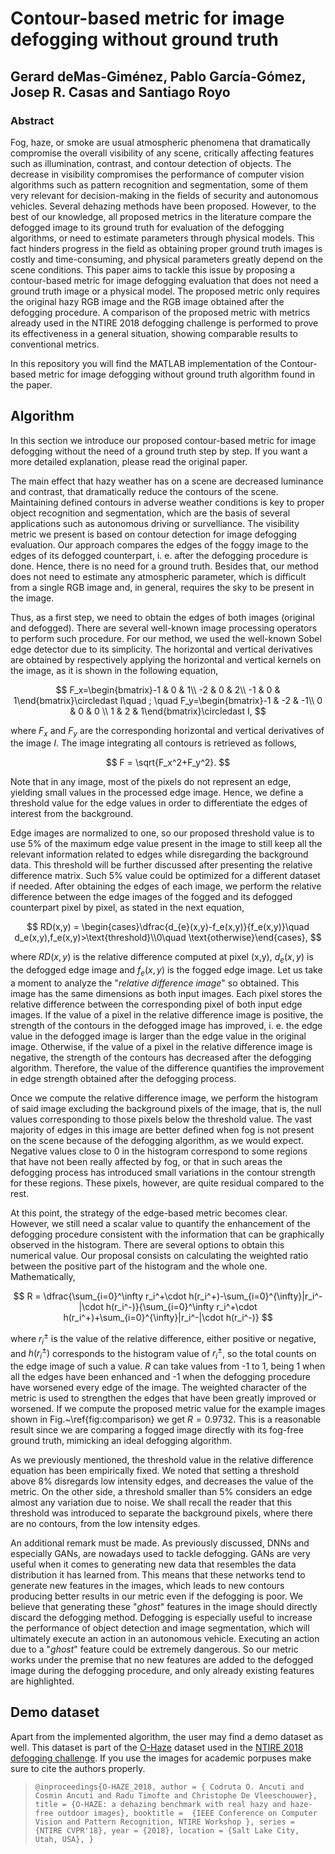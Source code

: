 # Contour-based metric for image defogging without ground truth

## Gerard deMas-Giménez, Pablo García-Gómez, Josep R. Casas and Santiago Royo

### Abstract
Fog, haze, or smoke are usual atmospheric phenomena that dramatically compromise the overall visibility of any scene, critically affecting features such as illumination, contrast, and contour detection of objects. The decrease in visibility compromises the performance of computer vision algorithms such as pattern recognition and segmentation, some of them very relevant for decision-making in the fields of security and autonomous vehicles. Several dehazing methods have been proposed. However, to the best of our knowledge, all proposed metrics in the literature compare the defogged image to its ground truth for evaluation of the defogging algorithms,  or need to estimate parameters through physical models. This fact hinders progress in the field as obtaining proper ground truth images is costly and time-consuming, and physical parameters greatly depend on the scene conditions. This paper aims to tackle this issue by proposing a contour-based metric for image defogging evaluation that does not need a ground truth image or a physical model. The proposed metric only requires the original hazy RGB image and the RGB image obtained after the defogging procedure. A comparison of the proposed metric with metrics already used in the NTIRE 2018 defogging challenge is performed to prove its effectiveness in a general situation, showing comparable results to conventional metrics.

In this repository you will find the MATLAB implementation of the Contour-based metric for image defogging without ground truth algorithm found in the paper.

## Algorithm
In this section we introduce our proposed contour-based metric for image defogging without the need of a ground truth step by step. If you want a more detailed explanation, please read the original paper.

The main effect that hazy weather has on a scene are decreased luminance and contrast, that dramatically reduce the contours of the scene. Maintaining defined contours in adverse weather conditions is key to proper object recognition and segmentation, which are the basis of several applications such as autonomous driving or survelliance. The visibility metric we present is based on contour detection for image defogging evaluation. Our approach compares the edges of the foggy image to the edges of its defogged counterpart, i. e. after the defogging procedure is done. Hence, there is no need for a ground truth. Besides that, our method does not need to estimate any atmospheric parameter, which is difficult from a single RGB image and, in general, requires the sky to be present in the image. 

Thus, as a first step, we need to obtain the edges of both images (original and defogged). There are several well-known image processing operators to perform such procedure. For our method, we used the well-known Sobel edge detector due to its simplicity. The horizontal and vertical derivatives are obtained by  respectively applying the horizontal and vertical kernels on the image, as it is shown in the following equation,

$$
    F_x=\begin{bmatrix}-1 & 0 & 1\\ -2 & 0 & 2\\ -1 & 0 & 1\end{bmatrix}\circledast I\quad ; \quad F_y=\begin{bmatrix}-1 & -2 & -1\\ 0 & 0 & 0 \\ 1 & 2 & 1\end{bmatrix}\circledast I,
$$

where $F_x$ and $F_y$ are the corresponding horizontal and vertical derivatives of the image $I$. The image integrating all contours is retrieved as follows,

$$
    F = \sqrt{F_x^2+F_y^2}.
$$

Note that in any image, most of the pixels do not represent an edge, yielding small values in the processed edge image. Hence, we define a threshold value for the edge values in order to differentiate the edges of interest from the background. 

Edge images are normalized to one, so our proposed threshold value is to use 5\% of the maximum edge value present in the image to still keep all the relevant information related to edges while disregarding the background data. This threshold will be further discussed after presenting the relative difference matrix. Such 5\% value could be optimized for a different dataset if needed. After obtaining the edges of each image, we perform the relative difference between the edge images of the fogged and its defogged counterpart pixel by pixel, as stated in the next equation,

$$
    RD(x,y) = \begin{cases}\dfrac{d_{e}(x,y)-f_e(x,y)}{f_e(x,y)}\quad d_e(x,y),f_e(x,y)>\text{threshold}\\0\quad \text{otherwise}\end{cases},
$$

where $RD(x,y)$ is the relative difference computed at pixel (x,y), $d_e(x,y)$ is the  defogged edge image and $f_e(x,y)$ is the fogged edge image. Let us take a moment to analyze the "*relative difference image*" so obtained. This image has the same dimensions as both input images. Each pixel stores the relative difference between the corresponding pixel of both input edge images. If the value of a pixel in the relative difference image is positive, the strength of the contours in the defogged image has improved, i. e. the edge value in the defogged image is larger than the edge value in the original image. Otherwise, if the value of a pixel in the relative difference image is negative, the strength of the contours has decreased after the defogging algorithm. Therefore, the value of the difference quantifies the improvement in edge strength obtained after the defogging process.

Once we compute the relative difference image, we perform the histogram of said image excluding the background pixels of the image, that is, the null values corresponding to those pixels below the threshold value. The vast majority of edges in this image are better defined when fog is not present on the scene because of the defogging algorithm, as we would expect. Negative values close to 0 in the histogram correspond to some regions that have not been really affected by fog, or that in such areas the defogging process has introduced small variations in the contour strength for these regions. These pixels, however, are quite residual compared to the rest.

At this point, the strategy of the edge-based metric becomes clear. However, we still need a scalar value to quantify the enhancement of the defogging procedure consistent with the information that can be graphically observed in the histogram. There are several options to obtain this numerical value. Our proposal consists on calculating the weighted ratio between the positive part of the histogram and the whole one. Mathematically,

$$
    R = \dfrac{\sum_{i=0}^\infty r_i^+\cdot h(r_i^+)-\sum_{i=0}^{\infty}|r_i^-|\cdot h(r_i^-)}{\sum_{i=0}^\infty r_i^+\cdot h(r_i^+)+\sum_{i=0}^{\infty}|r_i^-|\cdot h(r_i^-)}
$$

where $r_i^\pm$ is the value of the relative difference, either positive or negative, and $h(r_i^\pm)$ corresponds to the histogram value of $r_i^\pm$, so the total counts on the edge image of such a value. $R$ can take values from -1 to 1, being 1 when all the edges have been enhanced and -1 when the defogging procedure have worsened every edge of the image. The weighted character of the metric is used to strengthen the edges that have been greatly improved or worsened. If we compute the proposed metric value for the example images shown in Fig.~\ref{fig:comparison} we get $R=0.9732$. This is a reasonable result since we are comparing a fogged image directly with its fog-free ground truth, mimicking an ideal defogging algorithm.

 As we previously mentioned, the threshold value in the relative difference equation has been empirically fixed. We noted that setting a threshold above 8\% disregards low intensity edges, and decreases the value of the metric. On the other side, a threshold smaller than 5\% considers an edge almost any variation due to noise. We shall recall the reader that this threshold was introduced to separate the background pixels, where there are no contours, from the low intensity edges.

An additional remark must be made. As previously discussed, DNNs and especially GANs, are nowadays used to tackle defogging. GANs are very useful when it comes to generating new data that resembles the data distribution it has learned from. This means that these networks tend to generate new features in the images, which leads to new contours producing better results in our metric even if the defogging is poor. We believe that generating these "*ghost*" features in the image should directly discard the defogging method. Defogging is especially useful to increase the performance of object detection and image segmentation, which will ultimately execute an action in an autonomous vehicle. Executing an action due to a "*ghost*" feature could be extremely dangerous. So our metric works under the premise that no new features are added to the defogged image during the defogging procedure, and only already existing features are highlighted.


## Demo dataset
Apart from the implemented algorithm, the user may find a demo dataset as well. This dataset is part of the [O-Haze](https://data.vision.ee.ethz.ch/cvl/ntire18//o-haze/) dataset used in the [NTIRE 2018 defogging challenge](https://people.ee.ethz.ch/~timofter/publications/NTIRE2018_Dehazing_report_CVPRW-2018.pdf). If you use the images for academic porpuses make sure to cite the authors properly.
>`@inproceedings{O-HAZE_2018,
author = { Codruta O. Ancuti and Cosmin Ancuti and Radu Timofte and Christophe De Vleeschouwer},
title = {O-HAZE: a dehazing benchmark with real hazy and haze-free outdoor images},
booktitle =  {IEEE Conference on Computer Vision and Pattern Recognition, NTIRE Workshop },
series = {NTIRE CVPR'18},
year = {2018},
location = {Salt Lake City, Utah, USA},
}`